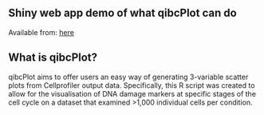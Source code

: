 ## Shiny web app demo of what qibcPlot can do
Available from: [here](https://callum-jpg.shinyapps.io/qibcplot-web/)

## What is qibcPlot?
qibcPlot aims to offer users an easy way of generating 3-variable scatter plots from Cellprofiler output data. Specifically, this R script was created to allow for the visualisation of DNA damage markers at specific stages of the cell cycle on a dataset that examined >1,000 individual cells per condition. 

